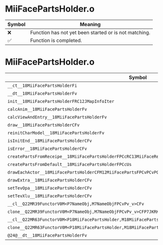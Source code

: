 # MiiFacePartsHolder.o
| Symbol | Meaning 
| ------------- | ------------- 
| :x: | Function has not yet been started or is not matching. 
| :white_check_mark: | Function is completed. 


# MiiFacePartsHolder.o
| Symbol | Decompiled? |
| ------------- | ------------- |
| `__ct__18MiiFacePartsHolderFi` | :white_check_mark: |
| `__dt__18MiiFacePartsHolderFv` | :x: |
| `init__18MiiFacePartsHolderFRC12JMapInfoIter` | :x: |
| `calcAnim__18MiiFacePartsHolderFv` | :x: |
| `calcViewAndEntry__18MiiFacePartsHolderFv` | :x: |
| `draw__18MiiFacePartsHolderCFv` | :x: |
| `reinitCharModel__18MiiFacePartsHolderFv` | :x: |
| `isInitEnd__18MiiFacePartsHolderCFv` | :x: |
| `isError__18MiiFacePartsHolderCFv` | :x: |
| `createPartsFromReceipe__18MiiFacePartsHolderFPCcRC13MiiFaceRecipe` | :x: |
| `createPartsFromDefault__18MiiFacePartsHolderFPCcUs` | :x: |
| `drawEachActor__18MiiFacePartsHolderCFM12MiiFacePartsFPCvPCvPC18RFLDrawCoreSetting_vPC18RFLDrawCoreSetting` | :x: |
| `drawExtra__18MiiFacePartsHolderCFv` | :x: |
| `setTevOpa__18MiiFacePartsHolderCFv` | :x: |
| `setTevXlu__18MiiFacePartsHolderCFv` | :x: |
| `__cl__Q22MR39FunctorV0M<P7NameObj,M7NameObjFPCvPv_v>CFv` | :x: |
| `clone__Q22MR39FunctorV0M<P7NameObj,M7NameObjFPCvPv_v>CFP7JKRHeap` | :x: |
| `__cl__Q22MR63FunctorV0M<P18MiiFacePartsHolder,M18MiiFacePartsHolderFPCvPv_v>CFv` | :x: |
| `clone__Q22MR63FunctorV0M<P18MiiFacePartsHolder,M18MiiFacePartsHolderFPCvPv_v>CFP7JKRHeap` | :x: |
| `@24@__dt__18MiiFacePartsHolderFv` | :x: |
